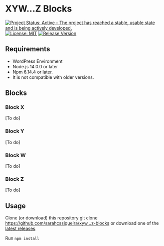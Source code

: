 # XYW...Z Blocks

[![Project Status: Active – The project has reached a stable, usable state and is being actively developed.](https://www.repostatus.org/badges/latest/active.svg)](https://www.repostatus.org/#active)
[![License: MIT](https://img.shields.io/badge/License-MIT-yellow.svg)](https://opensource.org/licenses/MIT)
[![Release Version](https://img.shields.io/github/release/sarahcssiqueira/xywz-blocks.svg)](https://github.com/sarahcssiqueira/xywz-blocks/releases/latest)

## Requirements

- WordPress Environment
- Node.js 14.0.0 or later
- Npm 6.14.4 or later.
- It is not compatible with older versions.

## Blocks

### Block X

[To do]

### Block Y

[To do]

### Block W

[To do]

### Block Z

[To do]

## Usage

Clone (or download) this repository git clone https://github.com/sarahcssiqueira/xyw...z-blocks or download one of the [latest releases](https://github.com/sarahcssiqueira/xyw...z-blocks/releases).

Run `npm install`
